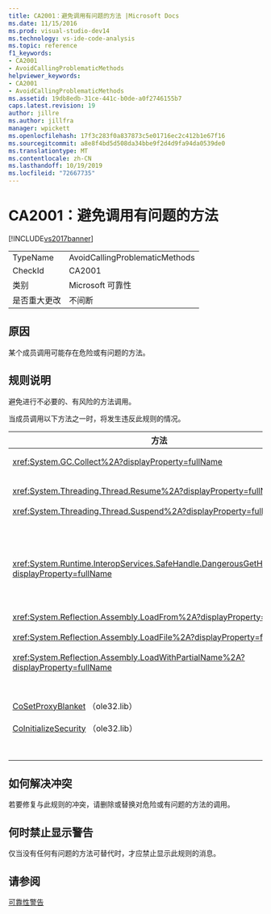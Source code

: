 ```yaml
---
title: CA2001：避免调用有问题的方法 |Microsoft Docs
ms.date: 11/15/2016
ms.prod: visual-studio-dev14
ms.technology: vs-ide-code-analysis
ms.topic: reference
f1_keywords:
- CA2001
- AvoidCallingProblematicMethods
helpviewer_keywords:
- CA2001
- AvoidCallingProblematicMethods
ms.assetid: 19db8edb-31ce-441c-b0de-a0f2746155b7
caps.latest.revision: 19
author: jillre
ms.author: jillfra
manager: wpickett
ms.openlocfilehash: 17f3c283f0a837873c5e01716ec2c412b1e67f16
ms.sourcegitcommit: a8e8f4bd5d508da34bbe9f2d4d9fa94da0539de0
ms.translationtype: MT
ms.contentlocale: zh-CN
ms.lasthandoff: 10/19/2019
ms.locfileid: "72667735"
---
```

# <a name="ca2001-avoid-calling-problematic-methods"></a>CA2001：避免调用有问题的方法
[!INCLUDE[vs2017banner](../includes/vs2017banner.md)]

|||
|-|-|
|TypeName|AvoidCallingProblematicMethods|
|CheckId|CA2001|
|类别|Microsoft 可靠性|
|是否重大更改|不间断|

## <a name="cause"></a>原因
 某个成员调用可能存在危险或有问题的方法。

## <a name="rule-description"></a>规则说明
 避免进行不必要的、有风险的方法调用。

 当成员调用以下方法之一时，将发生违反此规则的情况。

|方法|描述|
|------------|-----------------|
|<xref:System.GC.Collect%2A?displayProperty=fullName>|调用 GC。收集可能会显著影响应用程序性能，而且很少需要。 有关详细信息，请参阅 MSDN 上的 "多[Mariani 的性能 mariani 关于](http://go.microsoft.com/fwlink/?LinkId=169256)博客" 项。|
|<xref:System.Threading.Thread.Resume%2A?displayProperty=fullName><br /><br /> <xref:System.Threading.Thread.Suspend%2A?displayProperty=fullName>|由于无法预测的行为，因此无法使用 Resume。  使用 <xref:System.Threading> 命名空间中的其他类，如 <xref:System.Threading.Monitor>、<xref:System.Threading.Mutex> 和 <xref:System.Threading.Semaphore>，以同步线程或保护资源。|
|<xref:System.Runtime.InteropServices.SafeHandle.DangerousGetHandle%2A?displayProperty=fullName>|Safehandle.dangerousgethandle 方法会带来安全风险，因为它可能返回无效的句柄。 有关如何安全使用 Safehandle.dangerousgethandle 方法的详细信息，请参阅 <xref:System.Runtime.InteropServices.SafeHandle.DangerousAddRef%2A> 和 <xref:System.Runtime.InteropServices.SafeHandle.DangerousRelease%2A> 方法。|
|<xref:System.Reflection.Assembly.LoadFrom%2A?displayProperty=fullName><br /><br /> <xref:System.Reflection.Assembly.LoadFile%2A?displayProperty=fullName><br /><br /> <xref:System.Reflection.Assembly.LoadWithPartialName%2A?displayProperty=fullName>|这些方法可以从意外的位置加载程序集。 例如，若要了解有关加载程序集的方法的信息，请参阅 Suzanne 库的 .NET CLR 说明博客文章[assembly.loadfile 与 LoadFrom](http://go.microsoft.com/fwlink/?LinkId=164450) ，然后选择 MSDN 网站上的[绑定上下文](http://go.microsoft.com/fwlink/?LinkId=164451)。|
|[CoSetProxyBlanket](http://go.microsoft.com/fwlink/?LinkID=169250) （ole32.lib）<br /><br /> [CoInitializeSecurity](http://go.microsoft.com/fwlink/?LinkId=169255) （ole32.lib）|在托管进程中，用户代码开始执行的时间太晚，无法可靠地调用 CoSetProxyBlanket。 公共语言运行时（CLR）会进行初始化操作，这些操作可能会阻止用户进行 P/Invoke。<br /><br /> 如果你确实需要为托管应用程序调用 CoSetProxyBlanket，则建议你通过使用本机代码（C++）可执行文件，在本机代码中调用 CoSetProxyBlanket，然后在进程中启动托管代码应用程序来启动该过程。 （请确保指定运行时版本号。）|

## <a name="how-to-fix-violations"></a>如何解决冲突
 若要修复与此规则的冲突，请删除或替换对危险或有问题的方法的调用。

## <a name="when-to-suppress-warnings"></a>何时禁止显示警告
 仅当没有任何有问题的方法可替代时，才应禁止显示此规则的消息。

## <a name="see-also"></a>请参阅
 [可靠性警告](../code-quality/reliability-warnings.md)
